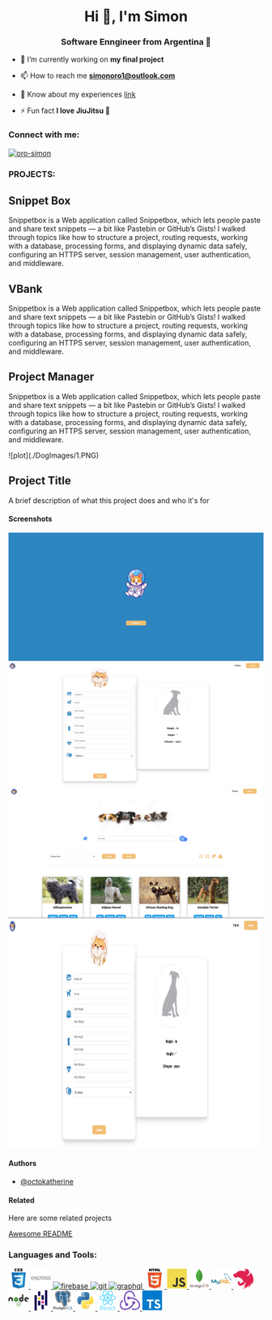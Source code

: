 <h1 align="center">Hi 👋, I'm Simon</h1>
<h3 align="center">Software Enngineer from Argentina 🧉</h3>

- 🔭 I’m currently working on **my final project**

- 📫 How to reach me **simonoro1@outlook.com**

- 📄 Know about my experiences [link](link)

- ⚡ Fun fact **I love JiuJitsu 🥋**

<h3 align="left">Connect with me:</h3>
<p align="left">
<a href="https://linkedin.com/in/oro-simon" target="blank"><img align="center" src="https://raw.githubusercontent.com/rahuldkjain/github-profile-readme-generator/master/src/images/icons/Social/linked-in-alt.svg" alt="oro-simon" height="30" width="40" /></a>
</p>
<h3> PROJECTS: </h3>

<h2> Snippet Box </h2>
<p>Snippetbox is a Web application called Snippetbox, which lets people paste and share text snippets — a bit like Pastebin or GitHub’s Gists!
  I walked through topics like how to structure a project, routing requests, working with a
  database, processing forms, and displaying dynamic data safely,
  configuring an HTTPS server, session management, user authentication, and middleware.
</p>
<h2> VBank </h2>
<p>Snippetbox is a Web application called Snippetbox, which lets people paste and share text snippets — a bit like Pastebin or GitHub’s Gists!
  I walked through topics like how to structure a project, routing requests, working with a
  database, processing forms, and displaying dynamic data safely,
  configuring an HTTPS server, session management, user authentication, and middleware.
</p>
<h2> Project Manager </h2>
<p>Snippetbox is a Web application called Snippetbox, which lets people paste and share text snippets — a bit like Pastebin or GitHub’s Gists!
  I walked through topics like how to structure a project, routing requests, working with a
  database, processing forms, and displaying dynamic data safely,
  configuring an HTTPS server, session management, user authentication, and middleware.
</p>
![plot](./DogImages/1.PNG)



## Project Title

A brief description of what this project does and who it's for


#### Screenshots

![App Screenshot](https://github.com/simonoro1/simonoro1/blob/main/DogImages/1.PNG?raw=true)
![App Screenshot](https://github.com/simonoro1/simonoro1/blob/main/DogImages/2.PNG?raw=true)
![App Screenshot](https://github.com/simonoro1/simonoro1/blob/main/DogImages/3.PNG?raw=true)
<img src="https://github.com/simonoro1/simonoro1/blob/main/DogImages/2.PNG?raw=true" width="500" height="450">

#### Authors

- [@octokatherine](https://www.github.com/octokatherine)


#### Related

Here are some related projects

[Awesome README](https://github.com/matiassingers/awesome-readme)


<h3 align="left">Languages and Tools:</h3>
<p align="left"> <a href="https://www.w3schools.com/css/" target="_blank" rel="noreferrer"> <img src="https://raw.githubusercontent.com/devicons/devicon/master/icons/css3/css3-original-wordmark.svg" alt="css3" width="40" height="40"/> </a> <a href="https://expressjs.com" target="_blank" rel="noreferrer"> <img src="https://raw.githubusercontent.com/devicons/devicon/master/icons/express/express-original-wordmark.svg" alt="express" width="40" height="40"/> </a> <a href="https://firebase.google.com/" target="_blank" rel="noreferrer"> <img src="https://www.vectorlogo.zone/logos/firebase/firebase-icon.svg" alt="firebase" width="40" height="40"/> </a> <a href="https://git-scm.com/" target="_blank" rel="noreferrer"> <img src="https://www.vectorlogo.zone/logos/git-scm/git-scm-icon.svg" alt="git" width="40" height="40"/> </a> <a href="https://graphql.org" target="_blank" rel="noreferrer"> <img src="https://www.vectorlogo.zone/logos/graphql/graphql-icon.svg" alt="graphql" width="40" height="40"/> </a> <a href="https://www.w3.org/html/" target="_blank" rel="noreferrer"> <img src="https://raw.githubusercontent.com/devicons/devicon/master/icons/html5/html5-original-wordmark.svg" alt="html5" width="40" height="40"/> </a> <a href="https://developer.mozilla.org/en-US/docs/Web/JavaScript" target="_blank" rel="noreferrer"> <img src="https://raw.githubusercontent.com/devicons/devicon/master/icons/javascript/javascript-original.svg" alt="javascript" width="40" height="40"/> </a> <a href="https://www.mongodb.com/" target="_blank" rel="noreferrer"> <img src="https://raw.githubusercontent.com/devicons/devicon/master/icons/mongodb/mongodb-original-wordmark.svg" alt="mongodb" width="40" height="40"/> </a> <a href="https://www.mysql.com/" target="_blank" rel="noreferrer"> <img src="https://raw.githubusercontent.com/devicons/devicon/master/icons/mysql/mysql-original-wordmark.svg" alt="mysql" width="40" height="40"/> </a> <a href="https://nestjs.com/" target="_blank" rel="noreferrer"> <img src="https://raw.githubusercontent.com/devicons/devicon/master/icons/nestjs/nestjs-plain.svg" alt="nestjs" width="40" height="40"/> </a> <a href="https://nodejs.org" target="_blank" rel="noreferrer"> <img src="https://raw.githubusercontent.com/devicons/devicon/master/icons/nodejs/nodejs-original-wordmark.svg" alt="nodejs" width="40" height="40"/> </a> <a href="https://pandas.pydata.org/" target="_blank" rel="noreferrer"> <img src="https://raw.githubusercontent.com/devicons/devicon/2ae2a900d2f041da66e950e4d48052658d850630/icons/pandas/pandas-original.svg" alt="pandas" width="40" height="40"/> </a> <a href="https://www.postgresql.org" target="_blank" rel="noreferrer"> <img src="https://raw.githubusercontent.com/devicons/devicon/master/icons/postgresql/postgresql-original-wordmark.svg" alt="postgresql" width="40" height="40"/> </a> <a href="https://www.python.org" target="_blank" rel="noreferrer"> <img src="https://raw.githubusercontent.com/devicons/devicon/master/icons/python/python-original.svg" alt="python" width="40" height="40"/> </a> <a href="https://reactjs.org/" target="_blank" rel="noreferrer"> <img src="https://raw.githubusercontent.com/devicons/devicon/master/icons/react/react-original-wordmark.svg" alt="react" width="40" height="40"/> </a> <a href="https://redux.js.org" target="_blank" rel="noreferrer"> <img src="https://raw.githubusercontent.com/devicons/devicon/master/icons/redux/redux-original.svg" alt="redux" width="40" height="40"/> </a> <a href="https://www.typescriptlang.org/" target="_blank" rel="noreferrer"> <img src="https://raw.githubusercontent.com/devicons/devicon/master/icons/typescript/typescript-original.svg" alt="typescript" width="40" height="40"/> </a> </p>

